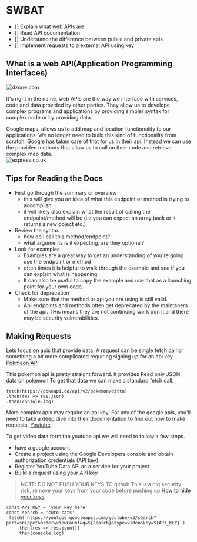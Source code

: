 # SWBAT
- [] Explain what web APIs are
- [] Read API documentation 
- [] Understand the difference between public and private apis
- [] Implement requests to a external API using key 

## What is a web API(Application Programming Interfaces)
![dzone.com](https://dz2cdn1.dzone.com/storage/temp/9836586-screen-shot-2018-07-25-at-35127-pm.png)

It's right in the name, web APIs are the way we interface with services, code and data provided by other parties. They allow us to develope complex programs and applications by providing simpler syntax for complex code or by providing data. 

Google maps, allows us to add map and location functionality to our applications. We no longer need to build this kind of functionality from scratch, Google has taken care of that for us in their api. Instead we can use the provided methods that allow us to call on their code and retrieve complex map data.  
![express.co.uk](https://encrypted-tbn0.gstatic.com/images?q=tbn:ANd9GcSFWZdL-vnQcd0tNdB1dLZeLjxQlp_GKjJMl3DSUVzmAqzBWmgTaVFOTxGGS7NFbWucSXI&usqp=CAU)

## Tips for Reading the Docs
* First go through the summary or overview
  * this will give you an idea of what this endpoint or method is trying to accomplish
  * it will likely also explain what the result of calling the endpoint/method will be (i.e you can expect an array back or it returns a new object etc.)
* Review the syntax
  * how do i call this method/endpoint?
  * what arguments is it expecting, are they optional?
* Look for examples
  * Examples are a great way to get an understanding of you're going use the endpoint or method
  * often times it is helpful to walk through the example and see if you can explain what is happening
  * It can also be useful to copy the example and use that as a launching point for your own code.
* Check for deprecation
  * Make sure that the method or api you are using is still valid.
  * Api endpoints and methods often get deprecated by the maintaners of the api. THis means they are not continuing work oon it and there
    may be security vulnerabilities.

## Making Requests
Lets focus on apis that provide data.
A request can be single fetch call or something a bit more complicated requiring signing up for an api key. 
[Pokmeon API](https://pokeapi.co/)

This pokemon api is pretty straight forward. It provides Read only JSON data on pokemon.To get that data we can make a standard fetch call.

```
fetch(https://pokeapi.co/api/v2/pokemon/ditto)
.then(res => res.json)
.then(console.log)
```

More complex apis may require an api key. 
For any of the google apis, you'll need to take a deep dive into their documentation to find out how to make requests. 
[Youtube](https://developers.google.com/youtube/v3/getting-started)

To get video data form the youtube api we will need to follow a few steps. 
- have a google account
- Create a project using the Google Developers console and obtain authorization credentials (API key)
- Register YouTube Data API as a service for your project
- Build a request using your API key

> NOTE: DO NOT PUSH YOUR KEYS TO github 
> This is a big security risk, remove your keys from your code before pushing up
[How to hide your keys](https://betterprogramming.pub/how-to-hide-your-api-keys-c2b952bc07e6)
```
const API_KEY = 'your key here'
const search = 'cute cats'
 fetch(`https://youtube.googleapis.com/youtube/v3/search?part=snippet&order=viewCount&q=${search}&type=video&key=${API_KEY}`)
    .then(res => res.json())
    .then(console.log)
```


